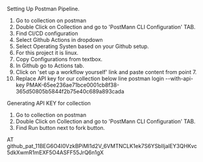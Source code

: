 Setting Up Postman Pipeline.
 1) Go to collection on postman
 2) Double Click on Collection and go to 'PostMann CLI Configuration' TAB.
 3) Find CI/CD configuration
 4) Select Github Actions in dropdown
 5) Select Operating Systen based on your Github setup.
 6) For this project it is linux.
 7) Copy Configurations from textbox.
 8) In Github go to Actions tab.
 9) Click on 'set up a workflow yourself' link and paste content from point 7.
 10) Replace API key for our collection below line
     postman login --with-api-key PMAK-65ee236ae71bce0001cb8f38-365d50805b5844f2b75e40c689a893cada

Generating API KEY for collection
 1) Go to collection on postman
 2) Double Click on Collection and go to 'PostMann CLI Configuration' TAB.
 3) Find Run button next to fork button.

AT
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
     
